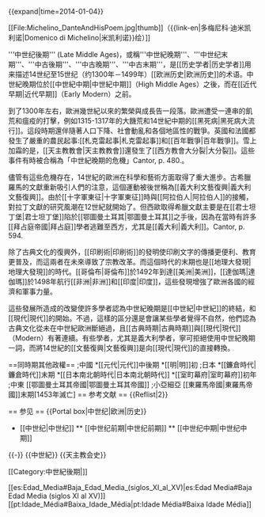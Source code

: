 {{expand|time=2014-01-04}}

[[File:Michelino_DanteAndHisPoem.jpg|thumb]]（{{link-en|多梅尼科·迪米凯利诺|Domenico di Michelino|米凯利诺}}绘）]]

'''中世纪後期''' (Late Middle Ages)，或稱'''中世紀晚期'''、'''中世纪末期'''、'''中古後期'''、'''中古晚期'''、'''中古末期'''，是[[历史学者|历史学者]]用来描述14世纪至15世纪（约1300年－1499年）[[欧洲历史|欧洲历史]]的术语。中世紀晚期位於[[中世紀中期|中世紀中期]]（High Middle Ages）之後，而在[[近代早期|近代早期]]（Early Modern）之前。

到了1300年左右，歐洲幾世紀以來的繁榮與成長告一段落。歐洲遭受一連串的飢荒和瘟疫的打擊，例如1315-1317年的大饑荒和14世紀中期的[[黑死病|黑死病大流行]]。這段時期還伴隨著人口下降、社會動亂和各個地區性的戰爭。英國和法國都發生了嚴重的農民起事:[[札克雷起事|札克雷起事]]和[[百年戰爭|百年戰爭]]。雪上加霜的是，[[天主教教會|天主教教會]]還發生了[[西方教會大分裂|大分裂]]。這些事件有時被合稱為「中世紀晚期的危機」<ref>Cantor, p. 480.</ref>。

儘管有這些危機存在，14世紀的歐洲在科學和藝術方面取得了重大進步。古希臘羅馬的文獻重新吸引人們的注意，這個運動被後世稱為[[義大利文藝復興|義大利文藝復興]]。由於[[十字軍東征|十字軍東征]]時與[[阿拉伯人|阿拉伯人]]的接觸，對拉丁文獻的研究風潮在12世紀就開始了。但西歐取得希臘文獻主要是在[[君士坦丁堡|君士坦丁堡]]陷於[[鄂圖曼土耳其|鄂圖曼土耳其]]之手後，因為在當時有許多[[拜占庭帝國|拜占庭]]學者逃難至西方，尤其是[[義大利|義大利]]。<ref>Cantor, p. 594.</ref>

除了古典文化的復興外，[[印刷術|印刷術]]的發明使印刷文字的傳播更便利、教育更普及，而這兩者在未來導致了宗教改革。而這個時代的末期也是[[地理大發現|地理大發現]]的時代。[[哥倫布|哥倫布]]於1492年到達[[美洲|美洲]]，[[達伽瑪|達伽瑪]]於1498年航行[[非洲|非洲]]和[[印度|印度]]，這些發現增強了歐洲各國的經濟和軍事力量。

這些發展所造成的改變使許多學者認為中世紀晚期是[[中世紀|中世紀]]的終結，和[[現代|現代]]的開始。不過，這樣的區分還是會讓某些學者覺得不自然，他們認為古典文化從未在中世紀歐洲斷絕過，且[[古典時期|古典時期]]與[[現代|現代]]（Modern）有著連續。有些學者，尤其是義大利學者，寧可拒絕使用中世紀晚期一詞，而將14世紀的[[文藝復興|文藝復興]]是向[[現代|現代]]的直接轉換。

==同時期其他政權==
;中國
*[[元代|元代]]中後期
*[[明|明]]初
;日本
*[[鐮倉時代|鐮倉時代]]末期
*[[日本南北朝時代|日本南北朝時代]]
*[[室町幕府|室町幕府]]初年
;中東
[[鄂圖曼土耳其帝國|鄂圖曼土耳其帝國]]
;小亞細亞
[[東羅馬帝國|東羅馬帝國]]末期[1453年滅亡]
== 参考文献 ==
{{Reflist|2}}

== 参见 ==
{{Portal box|中世纪|欧洲|历史}}
* [[中世纪|中世纪]]
** [[中世纪前期|中世纪前期]]
** [[中世纪中期|中世纪中期]]

{{-}}
{{中世紀}}
{{天主教会史}}

[[Category:中世紀後期|]]

[[es:Edad_Media#Baja_Edad_Media_(siglos_XI_al_XV)|es:Edad Media#Baja Edad Media (siglos XI al XV)]]
[[pt:Idade_Média#Baixa_Idade_Média|pt:Idade Média#Baixa Idade Média]]